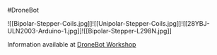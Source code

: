 #DroneBot

![[Bipolar-Stepper-Coils.jpg]]![[Unipolar-Stepper-Coils.jpg]]![[28YBJ-ULN2003-Arduino-1.jpg]]![[Bipolar-Stepper-L298N.jpg]]


Information available at [DroneBot Workshop](https://dronebotworkshop.com/stepper-motors-with-arduino/)
